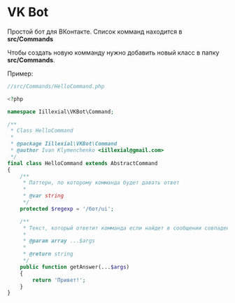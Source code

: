 # VK Bot

Простой бот для ВКонтакте. Список комманд находится в **src/Commands**

Чтобы создать новую комманду нужно добавить новый класс в папку **src/Commands**. 

Пример:

```php
//src/Commands/HelloCommand.php

<?php

namespace Iillexial\VKBot\Command;

/**
 * Class HelloCommand
 *
 * @package Iillexial\VKBot\Command
 * @author Ivan Klymenchenko <iillexial@gmail.com>
 */
final class HelloCommand extends AbstractCommand
{
    /**
     * Паттерн, по которому комманда будет давать ответ
     *
     * @var string
     */
    protected $regexp = '/бот/ui';

    /**
     * Текст, который ответит комманда если найдет в сообщении совпадения с $regexp
     *
     * @param array ...$args
     *
     * @return string
     */
    public function getAnswer(...$args)
    {
        return 'Привет!';
    }
}

```
